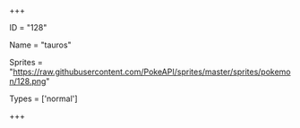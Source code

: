




+++

ID = "128"

Name = "tauros"

Sprites = "https://raw.githubusercontent.com/PokeAPI/sprites/master/sprites/pokemon/128.png"

Types = ['normal']

+++


